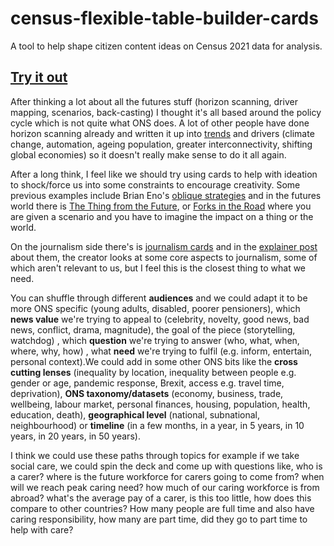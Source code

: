 # census-flexible-table-builder-cards
A tool to help shape citizen content ideas on Census 2021 data for analysis.

## [Try it out](https://onsvisual.github.io/census-flexible-table-builder-cards/index.html)

After thinking a lot about all the futures stuff (horizon scanning, driver mapping, scenarios, back-casting) I thought it's all based around the policy cycle which is not quite what ONS does. A lot of other people have done horizon scanning already and written it up into [trends](https://www.gov.uk/government/collections/trend-deck-spring-2021) and drivers (climate change, automation, ageing population, greater interconnectivity, shifting global economies) so it doesn't really make sense to do it all again. 

After a long think, I feel like we should try using cards to help with ideation to shock/force us into some constraints to encourage creativity. Some previous examples include Brian Eno's [oblique strategies](http://stoney.sb.org/eno/oblique.html) and in the futures world there is [The Thing from the Future](https://situationlab.org/project/the-thing-from-the-future/), or [Forks in the Road](https://forksinthetimeline.com/) where you are given a scenario and you have to imagine the impact on a thing or the world.

On the journalism side there's is [journalism cards](http://journalism.cards/) and in the [explainer post](https://medium.com/@digidickinson/journalism-cards-ideation-for-journalism-cddc89d1dbef) about them, the creator looks at some core aspects to journalism, some of which aren't relevant to us, but I feel this is the closest thing to what we need.

You can shuffle through different **audiences** and we could adapt it to be more ONS specific (young adults, disabled, poorer pensioners), which **news value** we're trying to appeal to (celebrity, novelty, good news, bad news, conflict, drama, magnitude), the goal of the piece (storytelling, watchdog) , which **question** we're trying to answer (who, what, when, where, why, how) , what **need** we're trying to fulfil (e.g. inform, entertain, personal context).We could add in some other ONS bits like the **cross cutting lenses** (inequality by location, inequality between people e.g. gender or age, pandemic response, Brexit, access e.g. travel time, deprivation), **ONS taxonomy/datasets** (economy, business, trade, wellbeing, labour market, personal finances, housing, population, health, education, death), **geographical level** (national, subnational, neighbourhood) or **timeline** (in a few months, in a year, in 5 years, in 10 years, in 20 years, in 50 years).

I think we could use these paths through topics for example if we take social care, we could spin the deck and come up with questions like, who is a carer? where is the future workforce for carers going to come from? when will we reach peak caring need? how much of our caring workforce is from abroad? what's the average pay of a carer, is this too little, how does this compare to other countries? How many people are full time and also have caring responsibility, how many are part time, did they go to part time to help with care?

